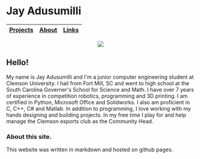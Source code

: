 # Jay Adusumilli


| [Projects](projects.md) | [About](about.md) | [Links](links.md) |
| :--- | :--- | :--- |


<p align="center">
  <img src="https://i.ibb.co/TYTNnyT/small.jpg" />
</p>

## Hello!
My name is Jay Adusumilli and I'm a junior computer engineering student at Clemson University. I hail from Fort Mill, SC and went to high school at the South Carolina Governer's School for Science and Math. I have over 7 years of experience in competition robotics, programming and 3D printing. I am certified in Python, Microsoft Office and Solidworks. I also am proficient in C, C++, C# and Matlab. In addition to programming, I love working with my hands designing and building projects. In my free time I play for and help manage the Clemson esports club as the Community Head. 





### About this site.
This website was written in markdown and hosted on github pages.